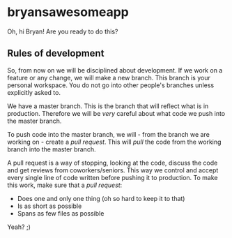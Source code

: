# bryansawesomeapp
Oh, hi Bryan! Are you ready to do this?

## Rules of development
So, from now on we will be disciplined about development. If we work on a feature or any change, we will make a new branch.
This branch is your personal workspace. You do not go into other people's branches unless explicitly asked to.

We have a master branch. This is the branch that will reflect what is in production. Therefore we will be *very* careful about what code we push into the master branch.

To push code into the master branch, we will - from the branch we are working on - create a *pull request*. This will *pull* the code from the working branch into the master branch.

A pull request is a way of stopping, looking at the code, discuss the code and get reviews from coworkers/seniors. This way we control and accept every single line of code written before pushing it to production. To make this work, make sure that a *pull request*:

- Does one and only one thing (oh so hard to keep it to that)
- Is as short as possible
- Spans as few files as possible

Yeah? ;)
